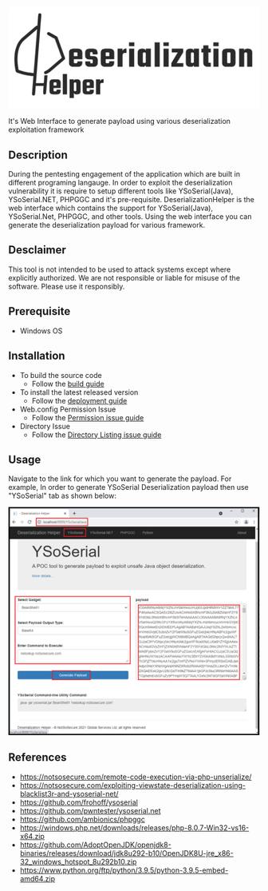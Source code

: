 
![Icon](Resource/Icon.png)

It's Web Interface to generate payload using various deserialization exploitation framework

## Description

During the pentesting engagement of the application which are built in different programing langauge. In order to exploit the deserialization vulnerability it is require to setup different tools like YSoSerial(Java), YSoSerial.NET, PHPGGC and it's pre-requisite. DeserializationHelper is the web interface which contains the support for YSoSerial(Java), YSoSerial.Net, PHPGGC, and other tools. Using the web interface you can generate the deserialization payload for various framework. 

## Desclaimer

This tool is not intended to be used to attack systems except where explicitly authorized. We are not responsible or liable for misuse of the software. Please use it responsibly.

## Prerequisite

- Windows OS

## Installation

- To build the source code
    - Follow the [build guide](Usage/Build.md)     
- To install the latest released version
    - Follow the [deployment guide](Usage/Deployment.md)
- Web.config Permission Issue
    - Follow the [Permission issue guide](Usage/IIS_Permission.md)  
- Directory Issue
    - Follow the [Directory Listing issue guide](Usage/DirectoryListing.md)   

## Usage

Navigate to the link for which you want to generate the payload. For example, In order to generate YSoSerial Deserialization payload then use "YSoSerial" tab as shown below:

![Usage](Usage/Usage.png)

## References

- https://notsosecure.com/remote-code-execution-via-php-unserialize/
- https://notsosecure.com/exploiting-viewstate-deserialization-using-blacklist3r-and-ysoserial-net/
- https://github.com/frohoff/ysoserial
- https://github.com/pwntester/ysoserial.net
- https://github.com/ambionics/phpggc
- https://windows.php.net/downloads/releases/php-8.0.7-Win32-vs16-x64.zip
- https://github.com/AdoptOpenJDK/openjdk8-binaries/releases/download/jdk8u292-b10/OpenJDK8U-jre_x86-32_windows_hotspot_8u292b10.zip
- https://www.python.org/ftp/python/3.9.5/python-3.9.5-embed-amd64.zip
